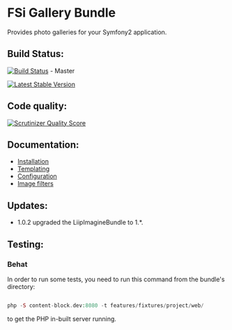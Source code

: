 # FSi Gallery Bundle

Provides photo galleries for your Symfony2 application. 

## Build Status:  
[![Build Status](https://travis-ci.org/fsi-open/gallery-bundle.png?branch=master)](https://travis-ci.org/fsi-open/gallery-bundle) - Master

[![Latest Stable Version](https://poser.pugx.org/fsi/gallery-bundle/v/stable.png)](https://packagist.org/packages/fsi/gallery-bundle)

## Code quality:  
[![Scrutinizer Quality Score](https://scrutinizer-ci.com/g/fsi-open/gallery-bundle/badges/quality-score.png?s=aae716755c2709463f295c7d3f0688e8e58a60f1)](https://scrutinizer-ci.com/g/fsi-open/gallery-bundle/)

## Documentation:

- [Installation](Resources/doc/installation.md)
- [Templating](Resources/doc/templating.md)
- [Configuration](Resources/doc/configuration.md)
- [Image filters](Resources/doc/imagine_filters.md)

## Updates:

- 1.0.2 upgraded the LiipImagineBundle to 1.*.

## Testing:

### Behat
In order to run some tests, you need to run this command from the bundle's directory:

```php

php -S content-block.dev:8080 -t features/fixtures/project/web/

```

to get the PHP in-built server running.
